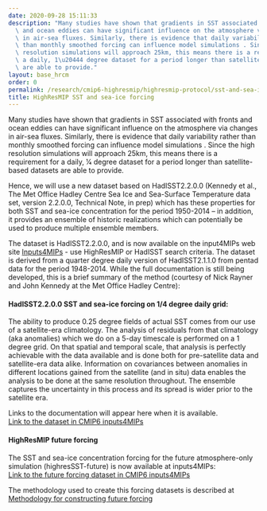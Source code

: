 ```yaml
---
date: 2020-09-28 15:11:33
description: "Many studies have shown that gradients in SST associated with fronts\
  \ and ocean eddies can have significant influence on the atmosphere via changes\
  \ in air-sea fluxes. Similarly, there is evidence that daily variability rather\
  \ than monthly smoothed forcing can influence model simulations . Since the high\
  \ resolution simulations will approach 25km, this means there is a requirement for\
  \ a daily, 1\u20444 degree dataset for a period longer than satellite-based datasets\
  \ are able to provide."
layout: base_hrcm
order: 0
permalink: /research/cmip6-highresmip/highresmip-protocol/sst-and-sea-ice-forcing/
title: HighResMIP SST and sea-ice forcing
---
```


<p>Many studies have shown that gradients in SST associated with fronts and ocean eddies can have significant influence on the atmosphere via changes in air-sea fluxes. Similarly, there is evidence that daily variability rather than monthly smoothed forcing can influence model simulations . Since the high resolution simulations will approach 25km, this means there is a requirement for a daily, 1⁄4 degree dataset for a period longer than satellite-based datasets are able to provide.</p>
<p>Hence, we will use a new dataset based on HadISST2.2.0.0 (Kennedy et al., The Met Office Hadley Centre Sea Ice and Sea-Surface Temperature data set, version 2.2.0.0, Technical Note, in prep) which has these properties for both SST and sea-ice concentration for the period 1950-2014 – in addition, it provides an ensemble of historic realizations which can potentially be used to produce multiple ensemble members.</p>
<p>The dataset is HadISST2.2.0.0, and is now available on the input4MIPs web site <a href="https://esgf-node.llnl.gov/search/input4mips">Inputs4MIPs</a> - use HighResMIP or HadISST search criteria. The dataset is derived from a quarter degree daily version of HadISST2.1.1.0 from pentad data for the period 1948-2014. While the full documentation is still being developed, this is a brief summary of the method (courtesy of Nick Rayner and John Kennedy at the Met Office Hadley Centre):</p>
<p></p>
<h4>HadISST2.2.0.0 SST and sea-ice forcing on 1/4 degree daily grid:</h4>
<p>The ability to produce 0.25 degree fields of actual SST comes from our use of a satellite-era climatology. The analysis of residuals from that climatology (aka anomalies) which we do on a 5-day timescale is performed on a 1 degree grid. On that spatial and temporal scale, that analysis is perfectly achievable with the data available and is done both for pre-satellite data and satellite-era data alike. Information on covariances between anomalies in different locations gained from the satellite (and in situ) data enables the analysis to be done at the same resolution throughout. The ensemble captures the uncertainty in this process and its spread is wider prior to the satellite era.</p>
<p>Links to the documentation will appear here when it is available.<br><a href="http://doi.org/10.22033/ESGF/input4MIPs.1221">Link to the dataset in CMIP6 inputs4MIPs</a></p>
<p></p>
<h4>HighResMIP future forcing</h4>
<p>The SST and sea-ice concentration forcing for the future atmosphere-only simulation (highresSST-future) is now available at inputs4MIPs:<br><a href="https://esgf-node.llnl.gov/search/input4mips/?institution_id=MOHC&amp;amp;target_mip_list=HighResMIP&amp;amp;query=version:20190308">Link to the future forcing dataset in CMIP6 inputs4MIPs</a></p>
<p>The methodology used to create this forcing datasets is described at<br><a href="https://github.com/PRIMAVERA-H2020/HighResMIP-futureSSTSeaice">Methodology for constructing future forcing</a></p>
